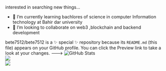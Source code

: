 interested in searching new things...
- 🌱 I’m currently learning bachlores of science in computer Information technology at Bahir dar university
- 💞️ I’m looking to collaborate on web3 ,blockchain and backend development

bete7512/bete7512 is a ✨ special ✨ repository because its `README.md` (this file) appears on your GitHub profile.
You can click the Preview link to take a look at your changes.
--->
![GitHub Stats](https://github-readme-stats.vercel.app/api?username=bete7512&theme=radical)<br/>
![](https://github-readme-stats.vercel.app/api/top-langs/?username=bete7512&theme=dark&hide_border=false&include_all_commits=true&count_private=false&layout=compact)<br/>
![](https://github-readme-streak-stats.herokuapp.com/?user=bete7512&theme=dark&hide_border=false)<br/>

